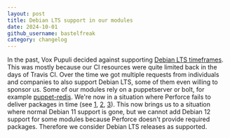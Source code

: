 ```yaml
---
layout: post
title: Debian LTS support in our modules
date: 2024-10-01
github_username: bastelfreak
category: changelog
---
```


In the past, Vox Pupuli decided against supporting [Debian LTS timeframes](https://wiki.debian.org/LTS).
This was mostly because our CI resources were quite limited back in the days of Travis CI.
Over the time we got multiple requests from individuals and companies to also support Debian LTS, some of them even willing to sponsor us.
Some of our modules rely on a puppetserver or bolt, for example [puppet-redis][redis].
We're now in a situation where Perforce fails to deliver packages in time (see [1][1], [2][2], [3][3]).
This now brings us to a situation where normal Debian 11 support is gone, but we cannot add Debian 12 support for some modules because Perforce doesn't provide required packages.
Therefore we consider Debian LTS releases as supported.

[redis]: https://github.com/voxpupuli/puppet-redis/blob/master/spec/acceptance/redis_cli_task_spec.rb
[1]: https://github.com/puppetlabs/bolt/issues/3280
[2]: https://github.com/puppetlabs/puppetserver/issues/2837
[3]: https://github.com/puppetlabs/community/discussions/65
